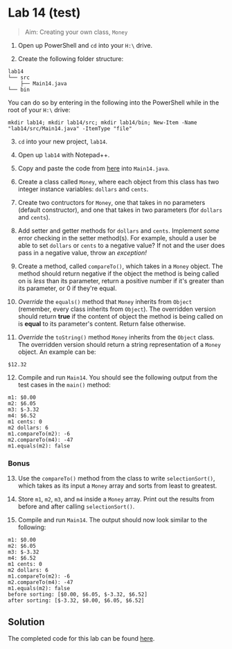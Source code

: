 # Lab 14 (test)

> Aim: Creating your own class, `Money`

1. Open up PowerShell and `cd` into your `H:\` drive.

2. Create the following folder structure:
```
lab14
└── src
    ├── Main14.java
└── bin
```
You can do so by entering in the following into the PowerShell while in the root of your `H:\` drive:
```
mkdir lab14; mkdir lab14/src; mkdir lab14/bin; New-Item -Name "lab14/src/Main14.java" -ItemType "file"
```

3. `cd` into your new project, `lab14`.

4. Open up `lab14` with Notepad++.

5. Copy and paste the code from <a href="/Misc/TODO/Main14.java" target="_blank">here</a> into `Main14.java`.

6. Create a class called `Money`, where each object from this class has two integer instance variables: `dollars` and `cents`.

7. Create two contructors for `Money`, one that takes in no parameters (default constructor), and one that takes in two parameters (for `dollars` and `cents`).

8. Add setter and getter methods for `dollars` and `cents`. Implement *some* error checking in the setter method(s). For example, should a user be able to set `dollars` or `cents` to a negative value? If not and the user does pass in a negative value, throw an *exception!*

9. Create a method, called `compareTo()`, which takes in a `Money` object. The method should return negative if the object the method is being called on is *less* than its parameter, return a positive number if it's greater than its parameter, or 0 if they're equal.

10. *Override* the `equals()` method that `Money` inherits from `Object` (remember, every class inherits from `Object`). The overridden version should return **true** if the content of object the method is being called on is **equal** to its parameter's content. Return false otherwise.

11. *Override* the `toString()` method `Money` inherits from the `Object` class. The overridden version should return a string representation of a `Money` object. An example can be:
```
$12.32
```

12. Compile and run `Main14`. You should see the following output from the test cases in the `main()` method:
```
m1: $0.00
m2: $6.05
m3: $-3.32
m4: $6.52
m1 cents: 0
m2 dollars: 6
m1.compareTo(m2): -6
m2.compareTo(m4): -47
m1.equals(m2): false
```

### Bonus ###
13. Use the `compareTo()` method from the class to write `selectionSort()`, which takes as its input a `Money` array and sorts from least to greatest.

14. Store `m1`, `m2`, `m3`, and `m4` inside a `Money` array. Print out the results from before and after calling `selectionSort()`. 

15. Compile and run `Main14`. The output should now look similar to the following:
```
m1: $0.00
m2: $6.05
m3: $-3.32
m4: $6.52
m1 cents: 0
m2 dollars: 6
m1.compareTo(m2): -6
m2.compareTo(m4): -47
m1.equals(m2): false
before sorting: [$0.00, $6.05, $-3.32, $6.52]
after sorting: [$-3.32, $0.00, $6.05, $6.52]
```

## Solution
The completed code for this lab can be found <a href="/Misc/Solutions/Main14.java" target="_blank">here</a>.